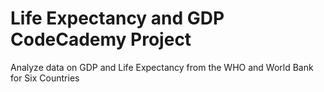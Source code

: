 # Life Expectancy and GDP CodeCademy Project
 Analyze data on GDP and Life Expectancy from the WHO and World Bank for Six Countries

